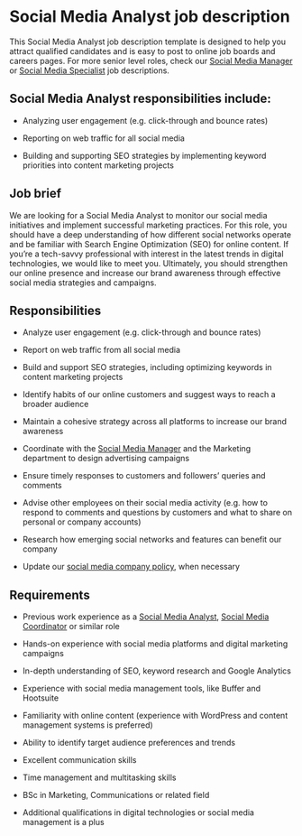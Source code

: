 # Social Media Analyst job description
This Social Media Analyst job description template is designed to help you attract qualified candidates and is easy to post to online job boards and careers pages. For more senior level roles, check our <a href="https://resources.workable.com/social-media-manager-job-description" target="_blank" rel="noopener noreferrer">Social Media Manager</a> or <a href="https://resources.workable.com/social-media-specialist-job-description" target="_blank" rel="noopener noreferrer">Social Media Specialist</a> job descriptions.


## Social Media Analyst responsibilities include:
* Analyzing user engagement (e.g. click-through and bounce rates)

* Reporting on web traffic for all social media

* Building and supporting SEO strategies by implementing keyword priorities into content marketing projects


## Job brief

We are looking for a Social Media Analyst to monitor our social media initiatives and implement successful marketing practices.
For this role, you should have a deep understanding of how different social networks operate and be familiar with Search Engine Optimization (SEO) for online content. If you’re a tech-savvy professional with interest in the latest trends in digital technologies, we would like to meet you.
Ultimately, you should strengthen our online presence and increase our brand awareness through effective social media strategies and campaigns.


## Responsibilities

* Analyze user engagement (e.g. click-through and bounce rates)

* Report on web traffic from all social media

* Build and support SEO strategies, including optimizing keywords in content marketing projects

* Identify habits of our online customers and suggest ways to reach a broader audience

* Maintain a cohesive strategy across all platforms to increase our brand awareness

* Coordinate with the <a href="https://resources.workable.com/social-media-manager-job-description">Social Media Manager</a> and the Marketing department to design advertising campaigns

* Ensure timely responses to customers and followers’ queries and comments

* Advise other employees on their social media activity (e.g. how to respond to comments and questions by customers and what to share on personal or company accounts)

* Research how emerging social networks and features can benefit our company

* Update our <a href="https://resources.workable.com/social-media-company-policy">social media company policy</a>, when necessary


## Requirements

* Previous work experience as a <a href="https://resources.workable.com/social-media-analyst-interview-questions">Social Media Analyst</a>, <a href="https://resources.workable.com/social-media-coordinator-job-description" target="_blank" rel="noopener noreferrer">Social Media Coordinator</a> or similar role

* Hands-on experience with social media platforms and digital marketing campaigns

* In-depth understanding of SEO, keyword research and Google Analytics

* Experience with social media management tools, like Buffer and Hootsuite

* Familiarity with online content (experience with WordPress and content management systems is preferred)

* Ability to identify target audience preferences and trends

* Excellent communication skills

* Time management and multitasking skills

* BSc in Marketing, Communications or related field

* Additional qualifications in digital technologies or social media management is a plus
